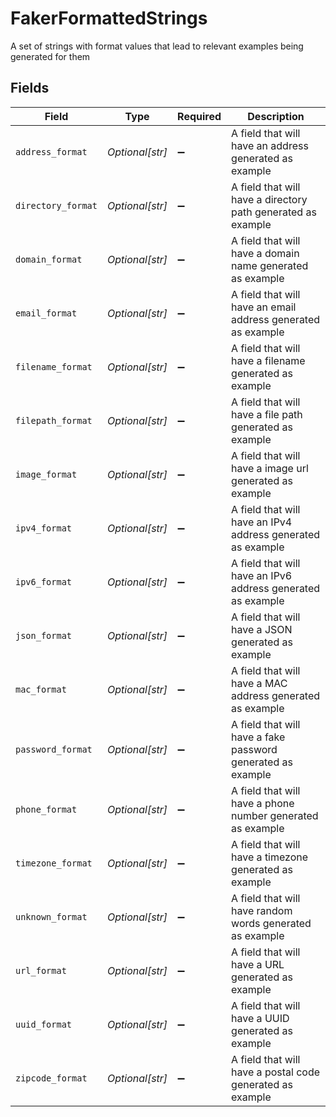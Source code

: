 # FakerFormattedStrings

A set of strings with format values that lead to relevant examples being generated for them


## Fields

| Field                                                        | Type                                                         | Required                                                     | Description                                                  |
| ------------------------------------------------------------ | ------------------------------------------------------------ | ------------------------------------------------------------ | ------------------------------------------------------------ |
| `address_format`                                             | *Optional[str]*                                              | :heavy_minus_sign:                                           | A field that will have an address generated as example       |
| `directory_format`                                           | *Optional[str]*                                              | :heavy_minus_sign:                                           | A field that will have a directory path generated as example |
| `domain_format`                                              | *Optional[str]*                                              | :heavy_minus_sign:                                           | A field that will have a domain name generated as example    |
| `email_format`                                               | *Optional[str]*                                              | :heavy_minus_sign:                                           | A field that will have an email address generated as example |
| `filename_format`                                            | *Optional[str]*                                              | :heavy_minus_sign:                                           | A field that will have a filename generated as example       |
| `filepath_format`                                            | *Optional[str]*                                              | :heavy_minus_sign:                                           | A field that will have a file path generated as example      |
| `image_format`                                               | *Optional[str]*                                              | :heavy_minus_sign:                                           | A field that will have a image url generated as example      |
| `ipv4_format`                                                | *Optional[str]*                                              | :heavy_minus_sign:                                           | A field that will have an IPv4 address generated as example  |
| `ipv6_format`                                                | *Optional[str]*                                              | :heavy_minus_sign:                                           | A field that will have an IPv6 address generated as example  |
| `json_format`                                                | *Optional[str]*                                              | :heavy_minus_sign:                                           | A field that will have a JSON generated as example           |
| `mac_format`                                                 | *Optional[str]*                                              | :heavy_minus_sign:                                           | A field that will have a MAC address generated as example    |
| `password_format`                                            | *Optional[str]*                                              | :heavy_minus_sign:                                           | A field that will have a fake password generated as example  |
| `phone_format`                                               | *Optional[str]*                                              | :heavy_minus_sign:                                           | A field that will have a phone number generated as example   |
| `timezone_format`                                            | *Optional[str]*                                              | :heavy_minus_sign:                                           | A field that will have a timezone generated as example       |
| `unknown_format`                                             | *Optional[str]*                                              | :heavy_minus_sign:                                           | A field that will have random words generated as example     |
| `url_format`                                                 | *Optional[str]*                                              | :heavy_minus_sign:                                           | A field that will have a URL generated as example            |
| `uuid_format`                                                | *Optional[str]*                                              | :heavy_minus_sign:                                           | A field that will have a UUID generated as example           |
| `zipcode_format`                                             | *Optional[str]*                                              | :heavy_minus_sign:                                           | A field that will have a postal code generated as example    |